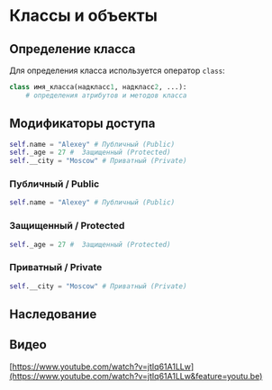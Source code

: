 # Классы и объекты

## Определение класса

Для определения класса используется оператор `class`:

```python
class имя_класса(надкласс1, надкласс2, ...):
    # определения атрибутов и методов класса
```



## Модификаторы доступа

```python
self.name = "Alexey" # Публичный (Public)
self._age = 27 #  Защищенный (Protected)
self.__city = "Moscow" # Приватный (Private)
```

### Публичный / Public

```python
self.name = "Alexey" # Публичный (Public)
```

### Защищенный / Protected

```python
self._age = 27 #  Защищенный (Protected)
```

### Приватный / Private

```python
self.__city = "Moscow" # Приватный (Private)
```

## Наследование

## Видео

[https://www.youtube.com/watch?v=jtIq61A1LLw](https://www.youtube.com/watch?v=jtIq61A1LLw&feature=youtu.be)

